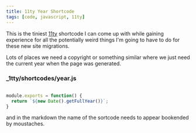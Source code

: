 ```yaml
---
title: 11ty Year Shortcode
tags: [code, javascript, 11ty]
---
```


This is the tiniest [11ty](https://www.11ty.dev) shortcode I can come up with while gaining experience for all the
potentially weird things I'm going to have to do for these new site migrations.

Lots of places we need a copyright or something similar where we just need the current year when the page was generated.

### \_1tty/shortcodes/year.js

```javascript

module.exports = function() {
  return `${new Date().getFullYear()}`;
}

```

and in the markdown the name of the sortcode needs to appear bookended by moustaches.
